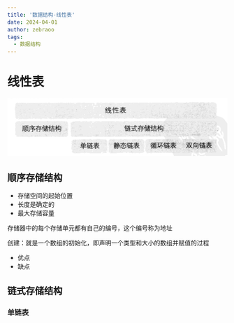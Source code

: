 ```yaml
---
title: '数据结构-线性表'
date: 2024-04-01
author: zebraoo
tags:
  - 数据结构
---
```


# 线性表
<img src="https://raw.githubusercontent.com/zebraoo/picgo/main/微信截图_20240401150855.png" width="600">

## 顺序存储结构

- 存储空间的起始位置
- 长度是确定的
- 最大存储容量

存储器中的每个存储单元都有自己的编号，这个编号称为地址

创建：就是一个数组的初始化，即声明一个类型和大小的数组并赋值的过程

- 优点
- 缺点

## 链式存储结构

### 单链表